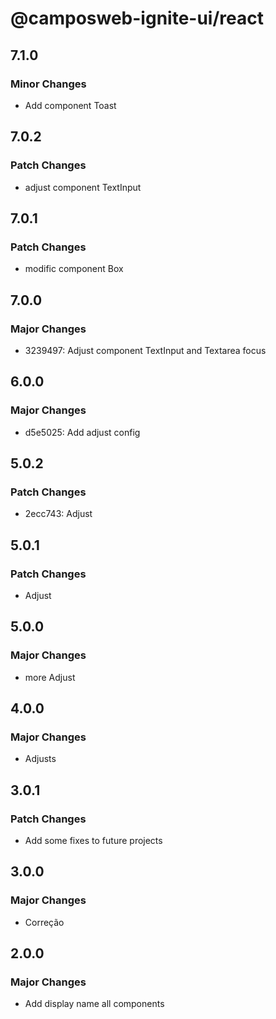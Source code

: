 # @camposweb-ignite-ui/react

## 7.1.0

### Minor Changes

- Add component Toast

## 7.0.2

### Patch Changes

- adjust component TextInput

## 7.0.1

### Patch Changes

- modific component Box

## 7.0.0

### Major Changes

- 3239497: Adjust component TextInput and Textarea focus

## 6.0.0

### Major Changes

- d5e5025: Add adjust config

## 5.0.2

### Patch Changes

- 2ecc743: Adjust

## 5.0.1

### Patch Changes

- Adjust

## 5.0.0

### Major Changes

- more Adjust

## 4.0.0

### Major Changes

- Adjusts

## 3.0.1

### Patch Changes

- Add some fixes to future projects

## 3.0.0

### Major Changes

- Correção

## 2.0.0

### Major Changes

- Add display name all components

